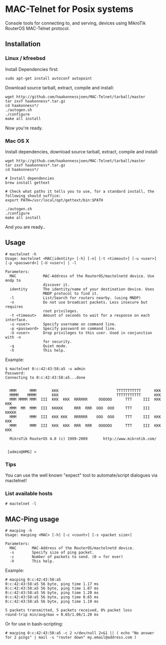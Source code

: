 MAC-Telnet for Posix systems
============================

Console tools for connecting to, and serving, devices using MikroTik RouterOS MAC-Telnet protocol.

Installation
------------

### Linux / kfreebsd ###

Install Dependencies first:

    sudo apt-get install autoconf autopoint

Download source tarball, extract, compile and install:

    wget http://github.com/haakonnessjoen/MAC-Telnet/tarball/master
    tar zxvf haakonness*.tar.gz
    cd haakonness*/
    ./autogen.sh
    ./configure
    make all install

Now you're ready.

### Mac OS X ###

Install dependencies, download source tarball, extract, compile and install:

    wget http://github.com/haakonnessjoen/MAC-Telnet/tarball/master
    tar zxvf haakonness*.tar.gz
    cd haakonness*/
    
    # Install dependencies
    brew install gettext
    
    # Check what paths it tells you to use, for a standard install, the following should suffice:
    export PATH=/usr/local/opt/gettext/bin:$PATH
    
    ./autogen.sh
    ./configure
    make all install

And you are ready..

Usage
-----

    # mactelnet -h
    Usage: mactelnet <MAC|identity> [-h] [-n] [-t <timeout>] [-u <user>] [-p <password>] [-U <user>] | -l
    
    Parameters:
      MAC            MAC-Address of the RouterOS/mactelnetd device. Use mndp to
                     discover it.
      identity       The identity/name of your destination device. Uses
                     MNDP protocol to find it.
      -l             List/Search for routers nearby. (using MNDP)
      -n             Do not use broadcast packets. Less insecure but requires
                     root privileges.
      -t <timeout>   Amount of seconds to wait for a response on each interface.
      -u <user>      Specify username on command line.
      -p <password>  Specify password on command line.
      -U <user>      Drop privileges to this user. Used in conjunction with -n
                     for security.
      -q             Quiet mode.
      -h             This help.

Example:

    $ mactelnet 0:c:42:43:58:a5 -u admin
    Password: 
    Connecting to 0:c:42:43:58:a5...done
    
    
      MMM      MMM       KKK                          TTTTTTTTTTT      KKK
      MMMM    MMMM       KKK                          TTTTTTTTTTT      KKK
      MMM MMMM MMM  III  KKK  KKK  RRRRRR     OOOOOO      TTT     III  KKK  KKK
      MMM  MM  MMM  III  KKKKK     RRR  RRR  OOO  OOO     TTT     III  KKKKK
      MMM      MMM  III  KKK KKK   RRRRRR    OOO  OOO     TTT     III  KKK KKK
      MMM      MMM  III  KKK  KKK  RRR  RRR   OOOOOO      TTT     III  KKK  KKK
    
      MikroTik RouterOS 4.0 (c) 1999-2009       http://www.mikrotik.com/
     
     
     [admin@HMG] >

### Tips

You can use the well known "expect" tool to automate/script dialogues via mactelnet!

### List available hosts ###

    # mactelnet -l

MAC-Ping usage
--------------

    # macping -h
    Usage: macping <MAC> [-h] [-c <count>] [-s <packet size>]
    
    Parameters:
      MAC       MAC-Address of the RouterOS/mactelnetd device.
      -s        Specify size of ping packet.
      -c        Number of packets to send. (0 = for ever)
      -h        This help.

Example:

    # macping 0:c:42:43:58:a5
    0:c:42:43:58:a5 56 byte, ping time 1.17 ms
    0:c:42:43:58:a5 56 byte, ping time 1.07 ms
    0:c:42:43:58:a5 56 byte, ping time 1.20 ms
    0:c:42:43:58:a5 56 byte, ping time 0.65 ms
    0:c:42:43:58:a5 56 byte, ping time 1.19 ms
    
    5 packets transmitted, 5 packets received, 0% packet loss
    round-trip min/avg/max = 0.65/1.06/1.20 ms

Or for use in bash-scripting:

    # macping 0:c:42:43:58:a5 -c 2 >/dev/null 2>&1 || ( echo "No answer for 2 pings" | mail -s "router down" my.email@address.com )
